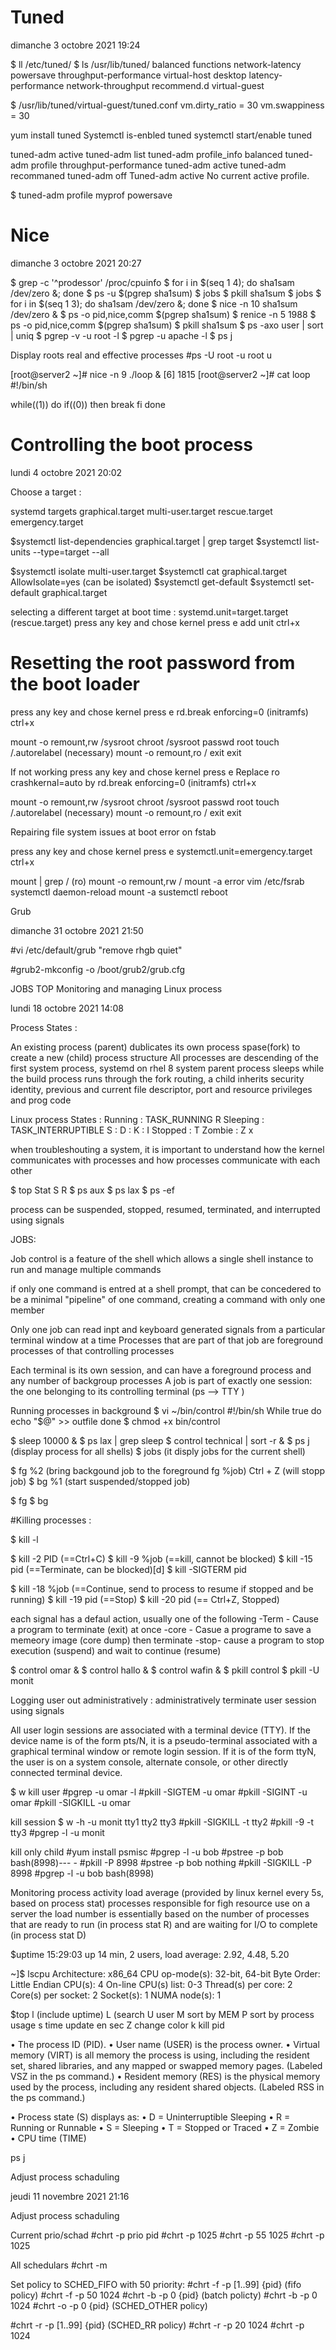 
# Tuned

dimanche 3 octobre 2021
19:24

$ ll /etc/tuned/
$ ls /usr/lib/tuned/
balanced  functions            network-latency     powersave    throughput-performance  virtual-host
desktop   latency-performance  network-throughput  recommend.d  virtual-guest

$ /usr/lib/tuned/virtual-guest/tuned.conf
vm.dirty_ratio = 30
vm.swappiness = 30


yum install tuned
Systemctl is-enbled tuned
systemctl start/enable tuned

tuned-adm active
tuned-adm list
tuned-adm profile_info balanced
tuned-adm profile throughput-performance
tuned-adm active
tuned-adm recommaned
tuned-adm off
Tuned-adm active
	No current active profile.





$ tuned-adm profile myprof powersave

# Nice

dimanche 3 octobre 2021
20:27




$ grep -c '^prodessor' /proc/cpuinfo
$ for i in $(seq 1 4); do sha1sam /dev/zero &; done
$ ps -u $(pgrep sha1sum)
$ jobs
$ pkill sha1sum
$ jobs
$ for i in $(seq 1 3); do sha1sam /dev/zero &; done
$ nice -n 10 sha1sum /dev/zero &
$ ps -o pid,nice,comm $(pgrep sha1sum)
$ renice -n 5 1988
$ ps -o pid,nice,comm $(pgrep sha1sum)
$ pkill sha1sum
$ ps -axo user  | sort | uniq
$ pgrep -v -u root -l
$ pgrep  -u apache -l
$ ps j

Display roots real and effective processes
#ps -U root -u root u

[root@server2 ~]# nice   -n  9   ./loop   &
[6] 1815
[root@server2 ~]# cat loop
#!/bin/sh

while((1))
do
        if((0))
        then
                break
        fi
done

# Controlling the boot process

lundi 4 octobre 2021
20:02

Choose a target :

systemd targets
	graphical.target
	multi-user.target
	rescue.target
	emergency.target

$systemctl list-dependencies graphical.target  | grep target
$systemctl list-units --type=target --all

$systemctl isolate multi-user.target
$systemctl cat graphical.target
	AllowIsolate=yes (can be isolated)
$systemctl get-default
$systemctl set-default graphical.target


selecting a different target at boot time :
systemd.unit=target.target (rescue.target)
press any key and chose kernel
press e
add unit
ctrl+x


# Resetting the root password from the boot loader

press any key and chose kernel
press e
rd.break   enforcing=0 (initramfs)
ctrl+x

mount -o remount,rw /sysroot
chroot /sysroot
        passwd root
        touch /.autorelabel   (necessary)
        mount -o remount,ro /
        exit
exit

If not working
press any key and chose kernel
press e
Replace ro crashkernal=auto by
rd.break   enforcing=0 (initramfs)
ctrl+x

mount -o remount,rw /sysroot
chroot /sysroot
        passwd root
        touch /.autorelabel   (necessary)
        mount -o remount,ro /
        exit
exit

Repairing file system issues at boot
error on fstab

press any key and chose kernel
press e
systemctl.unit=emergency.target
ctrl+x

mount | grep / (ro)
mount -o remount,rw /
mount -a
	error
vim /etc/fsrab
systemctl daemon-reload
mount -a
sustemctl reboot

Grub

dimanche 31 octobre 2021
21:50

#vi /etc/default/grub
      "remove rhgb quiet"
   
#grub2-mkconfig -o /boot/grub2/grub.cfg

 JOBS TOP Monitoring and managing Linux process 

lundi 18 octobre 2021
14:08

Process States : 

An existing process (parent) dublicates its own process spase(fork) to create a new (child) process structure 
All processes are descending of the first system process, systemd on rhel 8 system
parent process sleeps while the build process runs
through the fork routing, a child inherits security identity, previous and current file descriptor, port and resource privileges and prog code

Linux process States :
Running : TASK_RUNNING  R
Sleeping : TASK_INTERRUPTIBLE S
	  : D
	  : K
	  : I
Stopped  :  T
Zombie  :   Z   x

when troubleshouting a system, it is important to understand how the kernel communicates with processes and how processes communicate with each other

$ top
   Stat
     S
     R
$ ps aux
$ ps lax
$ ps -ef

process can be suspended, stopped, resumed, terminated, and interrupted using signals

JOBS: 

Job control is a feature of the shell which allows a single shell instance to run and manage multiple commands

if only one command is entred at a shell prompt, that can be concedered to be a minimal "pipeline" of one command,
creating a command with only one member

Only one job can read inpt and keyboard generated signals from a particular terminal window at a time
Processes that are part of that job are foreground processes of that controlling processes

Each terminal is its own session, and can have a foreground process and any number of backgroup processes
A job is part of exactly one session: the one belonging to its controlling terminal (ps --> TTY )

Running processes in background
$ vi ~/bin/control
#!/bin/sh
While true
 do
        echo  "$@" >> outfile
done
$ chmod  +x bin/control  

$ sleep 10000 &
$ ps lax | grep sleep
$ control technical | sort -r &
$ ps j  (display process for all shells)
$ jobs (it disply jobs for the current shell)

$ fg %2  (bring backgound job to the foreground fg %job)
Ctrl + Z (will stopp job)
$ bg %1  (start suspended/stopped job)

$ fg
$ bg





#Killing processes :

$ kill -l

$ kill -2 PID (==Ctrl+C)
$ kill -9 %job (==kill, cannot be blocked)
$ kill -15 pid (==Terminate, can be blocked)[d]
$ kill -SIGTERM pid

$ kill -18 %job (==Continue, send to process to resume if stopped and be running)
$ kill -19 pid (==Stop)
$ kill -20 pid (== Ctrl+Z, Stopped)

each signal has a defaul action, usually one of the following
-Term - Cause a program to terminate (exit) at once
-core - Casue a programe to save a memeory image (core dump) then terminate
-stop- cause a program to stop execution (suspend) and wait to continue (resume)

$ control omar &
$ control hallo &
$ control wafin &
$ pkill control
$ pkill -U monit


Logging user out administratively :
	administratively terminate user session using signals

All user login sessions are associated with a terminal device (TTY). If the device name is of the
form pts/N, it is a pseudo-terminal associated with a graphical terminal window or remote login
session. If it is of the form ttyN, the user is on a system console, alternate console, or other
directly connected terminal device.

$ w
kill user
#pgrep -u omar -l
#pkill -SIGTEM -u omar
#pkill -SIGINT -u omar
#pkill -SIGKILL -u omar

kill session
$ w -h -u monit
tty1
tty2
tty3
#pkill -SIGKILL -t tty2
#pkill -9  -t tty3
#pgrep -l -u monit

kill only child
#yum install psmisc
#pgrep -l -u bob
#pstree -p bob
bash(8998)---
	   -
#pkill -P 8998
#pstree -p bob
nothing
#pkill -SIGKILL -P 8998
#pgrep -l -u bob 
bash(8998)



Monitoring process activity
load average (provided by linux kernel  every 5s, based on process stat)
processes responsible for figh resource use on a server the load number is essentially based on the number of processes that are ready to run (in process stat R) and are waiting for I/O to complete (in process stat D)

$uptime
	15:29:03 up 14 min, 2 users, load average: 2.92, 4.48, 5.20

~]$ lscpu
	Architecture: x86_64
	CPU op-mode(s): 32-bit, 64-bit
	Byte Order: Little Endian
	CPU(s): 4
	On-line CPU(s) list: 0-3
	Thread(s) per core: 2
	Core(s) per socket: 2
	Socket(s): 1
	NUMA node(s): 1


$top 
	l  (include uptime)
	L  (search 
	U  user
	M  sort by MEM
	P sort by process usage
	s  time update en sec
	Z   change color
	k  kill pid


• The process ID (PID).
• User name (USER) is the process owner.
• Virtual memory (VIRT) is all memory the process is using, including the resident set, shared
libraries, and any mapped or swapped memory pages. (Labeled VSZ in the ps command.)
• Resident memory (RES) is the physical memory used by the process, including any resident
shared objects. (Labeled RSS in the ps command.)


• Process state (S) displays as:
• D = Uninterruptible Sleeping
• R = Running or Runnable
• S = Sleeping
• T = Stopped or Traced
• Z = Zombie
• CPU time (TIME)

ps j

Adjust process schaduling

jeudi 11 novembre 2021
21:16

Adjust process schaduling

Current prio/schad
#chrt -p prio pid
#chrt -p 1025
#chrt -p 55 1025
#chrt -p 1025
 
All schedulars
#chrt -m
 

 
Set policy to SCHED_FIFO with 50 priority:
#chrt -f -p [1..99] {pid}  (fifo policy)
#chrt -f -p 50 1024
#chrt -b -p 0 {pid}  (batch policty)
#chrt -b -p 0 1024
#chrt -o -p 0 {pid} (SCHED_OTHER policy)

#chrt -r -p [1..99] {pid}  (SCHED_RR policy)
#chrt -r -p 20 1024
#chrt -p 1024











